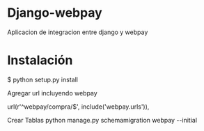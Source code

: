 Django-webpay
=============

Aplicacion de integracion entre django y webpay

Instalación
===========

$ python setup.py install

Agregar url incluyendo webpay

url(r'^webpay/compra/$', include('webpay.urls')),

Crear Tablas
python manage.py schemamigration webpay --initial
